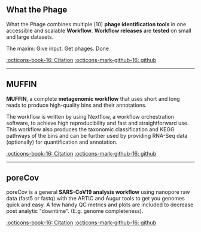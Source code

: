 ## What the Phage

What the Phage combines multiple (10) **phage identification tools** in one accessible and scalable **Workflow**.
**Workflow releases** are **tested** on small and large datasets.  

The maxim: Give input. Get phages. Done

[:octicons-book-16: Citation](https://www.biorxiv.org/content/10.1101/2020.07.24.219899v1) 
[:octicons-mark-github-16: github](https://github.com/replikation/What_the_Phage)
_____
## MUFFIN

**MUFFIN**, a complete **metagenomic workflow** that uses short and long reads to produce high-quality bins and their annotations. 

The workflow is written by using Nextflow, a workflow orchestration software, to achieve high reproducibility and fast and straightforward use. This workflow also produces the taxonomic classification and KEGG pathways of the bins and can be further used by providing RNA-Seq data (optionally) for quantification and annotation.

[:octicons-book-16: Citation](https://www.biorxiv.org/content/10.1101/2020.02.08.939843v1) 
[:octicons-mark-github-16: github](https://github.com/RVanDamme/MUFFIN)
_____
## poreCov

poreCov is a general **SARS-CoV19 analysis workflow** using nanopore raw data (fast5 or fastq) with the ARTIC and Augur tools to get you genomes quick and easy.
A few handy QC metrics and plots are included to decrease post analytic "downtime". (E.g. genome completeness).

[:octicons-book-16: Citation](https://www.biorxiv.org/content/10.1101/2021.05.07.443089v1) 
[:octicons-mark-github-16: github](https://github.com/replikation/poreCov)

